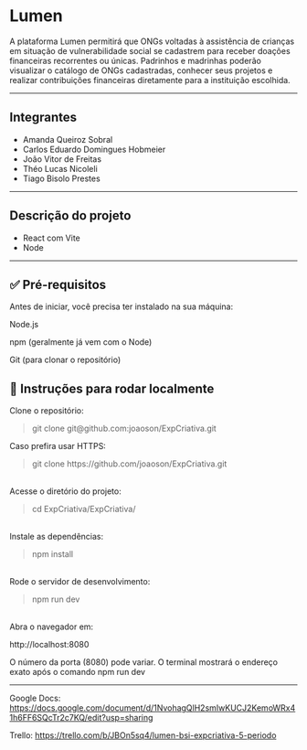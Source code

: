 # Lumen
A plataforma Lumen permitirá que ONGs voltadas à assistência de crianças em situação de vulnerabilidade social se cadastrem para receber doações financeiras recorrentes ou únicas. Padrinhos e madrinhas poderão visualizar o catálogo de ONGs cadastradas, conhecer seus projetos e realizar contribuições financeiras diretamente para a instituição escolhida.

---

<h2>Integrantes</h2>
<ul>
  <li>Amanda Queiroz Sobral</li>
  <li>Carlos Eduardo Domingues Hobmeier</li>
  <li>João Vitor de Freitas</li>
  <li>Théo Lucas Nicoleli</li>
  <li>Tiago Bisolo Prestes</li>
</ul>

---

<h2>Descrição do projeto</h2>
<ul>
  <li>React com Vite</li>
  <li>Node</li>
</ul>

---

<h2>✅ Pré-requisitos</h2>

Antes de iniciar, você precisa ter instalado na sua máquina:

Node.js

npm (geralmente já vem com o Node)

Git (para clonar o repositório)

<h2>🚀 Instruções para rodar localmente</h2>

Clone o repositório:
<blockquote>git clone git@github.com:joaoson/ExpCriativa.git</blockquote>


Caso prefira usar HTTPS:
<blockquote>git clone https://github.com/joaoson/ExpCriativa.git</blockquote>
<br>
Acesse o diretório do projeto:
<blockquote>cd ExpCriativa/ExpCriativa/</blockquote>
<br>
Instale as dependências:
<blockquote>npm install</blockquote>
<br>
Rode o servidor de desenvolvimento:
<blockquote>npm run dev</blockquote>
<br>
Abra o navegador em:

http://localhost:8080

O número da porta (8080) pode variar. O terminal mostrará o endereço exato após o comando npm run dev

----

Google Docs:
https://docs.google.com/document/d/1NvohagQlH2smIwKUCJ2KemoWRx41h6FF6SQcTr2c7KQ/edit?usp=sharing

Trello:
https://trello.com/b/JBOn5sq4/lumen-bsi-expcriativa-5-periodo
